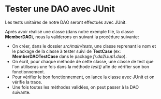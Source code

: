 # Tester une DAO avec JUnit

Les tests unitaires de notre DAO seront effectués avec JUnit.

Après avoir réalisé une classe (dans notre exemple filé, la classe **MemberDAO**), nous la validerons en suivant la procèdure suivante:

- On créer, dans le dossier *src/main/tests*, une classe reprenant le nom et le package de la classe à tester suivi de **TestCase** (ex: **MemberDAOTestCase** dans le package *fr.da2i.lup1.dao*).  
- On écrit, pour chaque méthode de cette classe, une classe de test que l'on utiliseras une fois dans la méthode *test()* afin de vérifier son bon fonctionnement.
- Pour vérifier le bon fonctionnement, on lance la classe avec JUnit et on vérifie la trace.
- Une fois toutes les méthodes validées, on peut passer à la DAO suivante.
